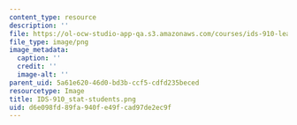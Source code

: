 ```yaml
---
content_type: resource
description: ''
file: https://ol-ocw-studio-app-qa.s3.amazonaws.com/courses/ids-910-leadership-development-fall-2014/d6e098fd89fa940fe49fcad97de2ec9f_IDS-910_stat-students.png
file_type: image/png
image_metadata:
  caption: ''
  credit: ''
  image-alt: ''
parent_uid: 5a61e620-46d0-bd3b-ccf5-cdfd235beced
resourcetype: Image
title: IDS-910_stat-students.png
uid: d6e098fd-89fa-940f-e49f-cad97de2ec9f
---
```

